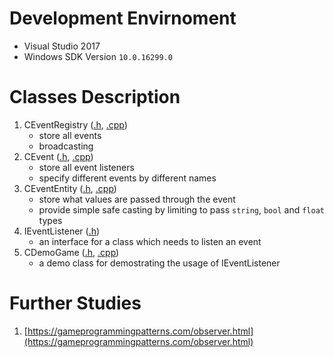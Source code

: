 # Development Envirnoment

- Visual Studio 2017
- Windows SDK Version `10.0.16299.0`

# Classes Description

1. CEventRegistry ([.h](https://github.com/Aa22041100/cpp_complex_event_system/blob/master/Event/CEventRegistry.h), [.cpp](https://github.com/Aa22041100/cpp_complex_event_system/blob/master/Event/CEventRegistry.cpp))
    - store all events
    - broadcasting
2. CEvent ([.h](https://github.com/Aa22041100/cpp_complex_event_system/blob/master/Event/CEvent.h), [.cpp](https://github.com/Aa22041100/cpp_complex_event_system/blob/master/Event/CEvent.cpp))
    - store all event listeners
    - specify different events by different names
3. CEventEntity ([.h](https://github.com/Aa22041100/cpp_complex_event_system/blob/master/Event/CEventEntity.h), [.cpp](https://github.com/Aa22041100/cpp_complex_event_system/blob/master/Event/CEventEntity.cpp))
    - store what values are passed through the event
    - provide simple safe casting by limiting to pass `string`, `bool` and `float` types
4. IEventListener ([.h](https://github.com/Aa22041100/cpp_complex_event_system/blob/master/Event/IEventListener.h))
    - an interface for a class which needs to listen an event
5. CDemoGame ([.h](https://github.com/Aa22041100/cpp_complex_event_system/blob/master/Event/CDemoGame.h), [.cpp](https://github.com/Aa22041100/cpp_complex_event_system/blob/master/Event/CDemoGame.cpp))
    - a demo class for demostrating the usage of IEventListener

# Further Studies

1. [https://gameprogrammingpatterns.com/observer.html](https://gameprogrammingpatterns.com/observer.html)

